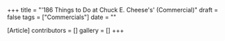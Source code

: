 +++
title = "'186 Things to Do at Chuck E. Cheese's' (Commercial)"
draft = false
tags = ["Commercials"]
date = ""

[Article]
contributors = []
gallery = []
+++